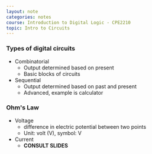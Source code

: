 ```yaml
---
layout: note
categories: notes
course: Introduction to Digital Logic - CPE2210
topic: Intro to Circuits
---
```

### Types of digital circuits
- Combinatorial
  - Output determined based on present
  - Basic blocks of circuits
- Sequential
  - Output determined based on past and present
  - Advanced, example is calculator

### Ohm's Law
- Voltage
  - difference in electric potential between two points
  - Unit: volt (V), symbol: V
- Current
  - **CONSULT SLIDES**


